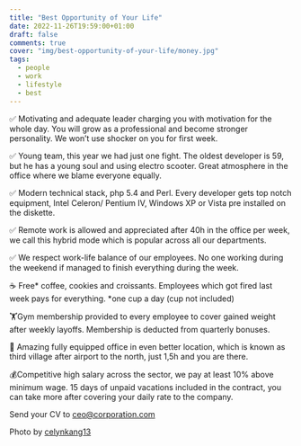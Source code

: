 ```yaml
---
title: "Best Opportunity of Your Life"
date: 2022-11-26T19:59:00+01:00
draft: false
comments: true
cover: "img/best-opportunity-of-your-life/money.jpg"
tags:
  - people
  - work
  - lifestyle
  - best
---
```



✅ Motivating and adequate leader charging you with motivation for the whole day. You will grow as a professional and become stronger personality. We won’t use shocker on you for first week.

✅ Young team, this year we had just one fight. The oldest developer is 59, but he has a young soul and using electro scooter. Great atmosphere in the office where we blame everyone equally. 

✅ Modern technical stack, php 5.4 and Perl. Every developer gets top notch equipment, Intel Celeron/ Pentium IV, Windows XP or Vista pre installed on the diskette.

✅ Remote work is allowed and appreciated after 40h in the office per week, we call this hybrid mode which is popular across all our departments.

✅ We respect work-life balance of our employees. No one working during the weekend if managed to finish everything during the week. 

☕️ Free* coffee, cookies and croissants. Employees which got fired last week pays for everything. 
*one cup a day (cup not included)

🏋️Gym membership provided to every employee to cover gained weight after weekly layoffs. Membership is deducted from quarterly bonuses.

🚙 Amazing fully equipped office in even better location, which is known as third village after airport to the north, just 1,5h and you are there. 

💰Competitive high salary across the sector, we pay at least 10% above minimum wage. 15 days of unpaid vacations included in the contract, you can take more after covering your daily rate to the company.

Send your CV to [ceo@corporation.com](https://twitter.com/elonmusk)

Photo by [celynkang13](https://unsplash.com/@celynkang13)
